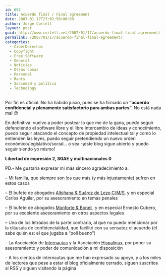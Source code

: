 ```yaml
---
id: 692
title: Acuerdo final / Final agreement
date: 2007-01-17T23:02:50+00:00
author: Jorge Cortell
layout: post
guid: http://www.cortell.net/2007/01/17/acuerdo-final-final-agreement/
permalink: /2007/01/17/acuerdo-final-final-agreement/
categories:
  - CiberDerechos
  - Copyfight
  - Free Software
  - General
  - Noticias
  - Otras cosas
  - Personal
  - Rants
  - Sociedad y polí­tica
  - Technology
---
```

Por fin es oficial. No ha habido juicio, pues se ha firmado un **&#8220;acuerdo confidencial y plenamente satisfactorio para ambas partes&#8221;.** No está nada mal 😉

En definitiva: vuelvo a poder postear lo que me de la gana, puedo seguir defendiendo el software libre y el libre intercambio de ideas y conocimiento, puedo seguir atacando el concepto de propiedad intelectual tal y como lo entienden las leyes, puedo seguir pretendiendo un nuevo orden económico/legislativo/social&#8230; o sea -¡este blog sigue abierto y puedo seguir siendo yo mismo!

**Libertad de expresión 2, SGAE y multinacionales 0**

PD.- Me gustarí­a expresar mi más sincero agradecimiento a:

&#8211; Mi familia, que siempre son los que más (y más injustamente) sufren en estos casos
  
&#8211; El bufete de abogados <a target="_blank" title="CMS-ASL" href="http://www.cms-asl.com/">Albiñana & Suárez de Lezo C/M/S</a>, y en especial Carlos Aguilar, por su asesoramiento en temas penales
  
&#8211; El bufete de abogados <a target="_blank" title="Monfort & Bonell" href="http://www.monfortybonell.com/">Monforte & Bonell</a>, y en especial Ernesto Cubero, por su excelente asesoramiento en otros aspectos legales
  
&#8211; Uno de los letrados de la parte contraria, al que no puedo mencionar por la cláusula de confidencialidad, que facilitó con su sensatez el acuerdo (él sabe quién es: el que jugaba a &#8220;poli bueno&#8221;)
  
&#8211; La Asociación de <a target="_blank" title="Asoc. Internautas" href="http://www.internautas.org/">Internautas</a> y la Asociación <a target="_blank" title="Hispalinux" href="http://hispalinux.es/">Hispalinux</a>, por poner su asesoramiento y poder de comunicación a mi disposición
  
&#8211; A los cientos de internautas que me han expresado su apoyo, y a los miles de lectores que pese a estar el blog oficialmente cerrado, siguen suscritos al RSS y siguen visitando la página
